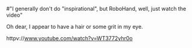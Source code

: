 #"I generally don't do \"inspirational\", but RoboHand, well, just watch the video"

Oh dear, I appear to have a hair or some grit in my eye.

httpv://www.youtube.com/watch?v=WT3772yhr0o
